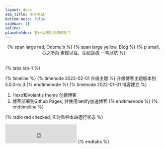 ```yaml
---
layout: docs
seo_title: 关于本站
bottom_meta: false
sidebar: []
valine:
placeholder: 有什么想对我说的呢？
---
```


<center>
{% span large red, Odomu's %}
{% span large yellow, Blog %}
{% p small, 心之所向 素履以往，生如逆旅 一苇以航 %}
</center>
<br>

{% tabs tab-1 %}
<!-- tab <i class="fa fa-bath" aria-hidden="true"></i> 关于我 -->
{% timeline %}
{% timenode 2022-02-01 升级主题 %}
升级博客主题版本到 5.0.0-rc.3
{% endtimenode %}
{% timenode 2022-01-01 博客建立 %}
1. Hexo和Volantis theme 创建博客
2. 博客部署到Github Pages, 并使用netlify加速博客
{% endtimenode %}
{% endtimeline %}
<!-- endtab -->

<!-- tab <i class="fa fa-thermometer" aria-hidden="true"></i> 站点状态 -->
{% radio red checked, 实时监控本站运行状态 %}
<iframe
    src="https://odomu.instatus.com/embed-status/light-md"
    width="230"
    height="61"
    frameBorder="0"
    scrolling="no"
    style="border: none;"></iframe>
<!-- endtab -->
{% endtabs %}
